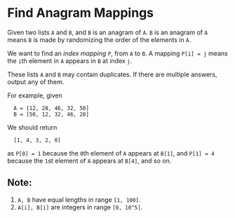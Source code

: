 Find Anagram Mappings
=====================

Given two lists `A` and `B`, and `B` is an anagram of `A`. `B` is an anagram of `A` means `B` is made by randomizing the
order of the elements in `A`.

We want to find an _index mapping_ `P`, from `A` to `B`. A mapping `P[i] = j` means the `i`th element in `A` appears in
`B` at index `j`.

These lists `A` and `B` may contain duplicates. If there are multiple answers, output any of them.

For example, given
```
  A = [12, 28, 46, 32, 50]
  B = [50, 12, 32, 46, 28]
```

We should return
```
  [1, 4, 3, 2, 0]
```

as `P[0] = 1` because the `0`th element of `A` appears at `B[1]`, and `P[1] = 4` because the `1`st element of `A`
appears at `B[4]`, and so on.

## Note:
1. `A, B` have equal lengths in range `[1, 100]`.
2. `A[i], B[i]` are integers in range `[0, 10^5]`.
